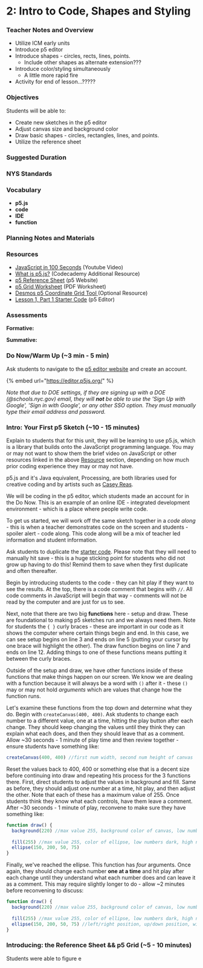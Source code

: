 # 2: Intro to Code, Shapes and Styling

### Teacher Notes and Overview

* Utilize ICM early units
* Introduce p5 editor
* Introduce shapes - circles, rects, lines, points.
  * Include other shapes as alternate extension???
* Introduce color/styling simultaneously
  * A little more rapid fire
* Activity for end of lesson...?????

### Objectives

Students will be able to:

* Create new sketches in the p5 editor
* Adjust canvas size and background color
* Draw basic shapes - circles, rectangles, lines, and points.
* Utilize the reference sheet

### Suggested Duration



### NYS Standards



### Vocabulary

* **p5.js**
* **code**
* **IDE**
* **function**

### Planning Notes and Materials



### Resources

* [JavaScript in 100 Seconds](https://youtu.be/DHjqpvDnNGE?si=THVxyUc\_J1oz9Pk-) (Youtube Video)
* [What is p5.js?](https://www.codecademy.com/learn/learn-p5js/modules/p5js-introduction-to-creative-coding/cheatsheet) (Codecademy Additional Resource)
* [p5 Reference Sheet](https://p5js.org/reference/) (p5 Website)
* [p5 Grid Worksheet](https://drive.google.com/file/d/1CFJLhiHEBTQPxqTaNxESPxpc7F0Yto4D/preview) (PDF Worksheet)
* [Desmos p5 Coordinate Grid Tool ](https://www.desmos.com/calculator/o75y8av9jw)(Optional Resource)
* [Lesson 1, Part 1 Starter Code](https://editor.p5js.org/cmorgantywls/sketches/jEnw7jo9m) (p5 Editor)

### Assessments

**Formative:**

**Summative:**

### Do Now/Warm Up (\~3 min - 5 min)

Ask students to navigate to the [p5 editor website](https://editor.p5js.org/) and create an account.&#x20;

{% embed url="https://editor.p5js.org/" %}

_Note that due to DOE settings, if they are signing up with a DOE (@schools.nyc.gov) email, they will **not** be able to use the 'Sign Up with Google', 'Sign in with Google', or any other SSO option. They must manually type their email address and password._

### Intro: Your First p5 Sketch (\~10 - 15 minutes)

Explain to students that for this unit, they will be learning to use p5.js, which is a library that builds onto the JavaScript programming language. You may or may not want to show them the brief video on JavaScript or other resources linked in the above [Resource](2-intro-to-code-shapes-and-styling.md#resources) section, depending on how much prior coding experience they may or may not have.

p5.js and it's Java equivalent, Processing, are both libraries used for creative coding and by artists such as [Casey Reas](https://reas.com/).

We will be coding in the p5 editor, which students made an account for in the Do Now. This is an example of an online IDE - integrated development environment - which is a place where people write code.

To get us started, we will work off the same sketch together in a _code along_ - this is when a teacher demonstrates code on the screen and students - spoiler alert - code along. This code along will be a mix of teacher led information and student information.

Ask students to duplicate the [starter code](https://editor.p5js.org/cmorgantywls/sketches/jEnw7jo9m). Please note that they will need to manually hit save - this is a huge sticking point for students who did not grow up having to do this! Remind them to save when they first duplicate and often thereafter.

Begin by introducing students to the code - they can hit play if they want to see the results. At the top, there is a code comment that begins with `//`. All code comments in JavaScript will begin that way - comments will not be read by the computer and are just for us to see.

Next, note that there are two big **functions** here  - setup and draw. These are foundational to making p5 sketches run and we always need them. Note for students the `{ }` curly braces - these are important in our code as it shows the computer where certain things begin and end. In this case, we can see setup begins on line 3 and ends on line 5 (putting your cursor by one brace will highlight the other). The draw function begins on line 7 and ends on line 12. Adding things to one of these functions means putting it between the curly braces.

Outside of the setup and draw, we have other functions inside of these functions that make things happen on our screen. We know we are dealing with a function because it will always be a word with `()` after it - these `()` may or may not hold _arguments_ which are values that change how the function runs.

Let's examine these functions from the top down and determine what they do. Begin with `createCanvas(400, 400)`. Ask students to change each number to a different value, one at a time, hitting the play button after each change. They should keep changing the values until they think they can explain what each does, and then they should leave that as a comment.  Allow \~30 seconds - 1 minute of play time and then review together - ensure students have something like:

```javascript
createCanvas(400, 400) //first num width, second num height of canvas
```

Reset the values back to 400, 400 or something else that is a decent size before continuing into draw and repeating htis process for the 3 functions there. First, direct students to adjust the values in background and fill. Same as before, they should adjust one number at a time, hit play, and then adjust the other. Note that each of these has a maximum value of 255. Once students think they know what each controls, have them leave a comment. After \~30 seconds - 1 minute of play, reconvene to make sure they have something like:

```javascript
function draw() {
  background(220) //max value 255, background color of canvas, low numbers dark, high numbers light
  
  fill(255) //max value 255, color of ellipse, low numbers dark, high numbers light
  ellipse(150, 200, 50, 75)
}
```

Finally, we've reached the ellipse. This function has _four_ arguments. Once again, they should change each number **one at a time** and hit play after each change until they understand what each number does and can leave it as a comment. This may require slightly longer to do - allow \~2 minutes before reconvening to discuss:

```javascript
function draw() {
  background(220) //max value 255, background color of canvas, low numbers dark, high numbers light
  
  fill(255) //max value 255, color of ellipse, low numbers dark, high numbers light
  ellipse(150, 200, 50, 75) //left/right position, up/down position, width, height
}
```

### Introducing: the Reference Sheet && p5 Grid (\~5 - 10 minutes)

Students were able to figure e
